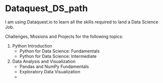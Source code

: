 # Dataquest_DS_path
I am using Dataquest.io to learn all the skills required to land a Data Science Job.

Challenges, Missions and Projects for the following topics:
1. Python Introduction
   - Python for Data Science: Fundamentals
   - Python for Data Science: Intermediate
2. Data Analysis and Visualization
   - Pandas and NumPy Fundamentals
   - Exploratory Data Visualization
   -
